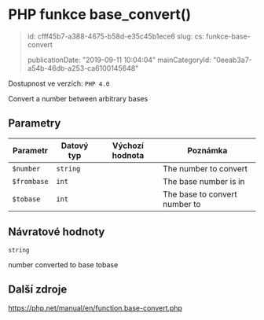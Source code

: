 PHP funkce base_convert()
=========================

> id: cfff45b7-a388-4675-b58d-e35c45b1ece6
> slug:
> 	cs: funkce-base-convert
> 
> publicationDate: "2019-09-11 10:04:04"
> mainCategoryId: "0eeab3a7-a54b-46db-a253-ca6100145648"

Dostupnost ve verzích: `PHP 4.0`

Convert a number between arbitrary bases


Parametry
--------------

| Parametr | Datový typ | Výchozí hodnota | Poznámka |
|-----|-----|-----|-----|
| `$number` | `string` |  | The number to convert |
| `$frombase` | `int` |  | The base number is in |
| `$tobase` | `int` |  | The base to convert number to |


Návratové hodnoty
----------------

`string`

number converted to base tobase

Další zdroje
------------

https://php.net/manual/en/function.base-convert.php
